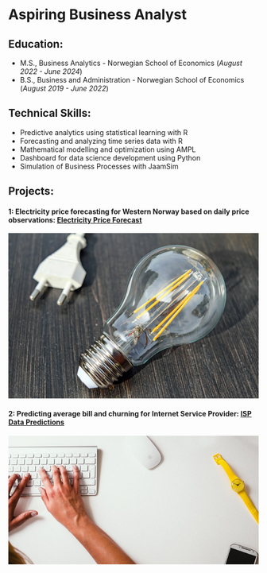 # Aspiring Business Analyst

## Education:						       		
  - M.S., Business Analytics - Norwegian School of Economics (_August 2022 - June 2024_)	 			        		
  - B.S., Business and Administration - Norwegian School of Economics (_August 2019 - June 2022_)

## Technical Skills:
  - Predictive analytics using statistical learning with R
  - Forecasting and analyzing time series data with R
  - Mathematical modelling and optimization using AMPL
  - Dashboard for data science development using Python
  - Simulation of Business Processes with JaamSim

## Projects:

#### 1: Electricity price forecasting for Western Norway based on daily price observations: [Electricity Price Forecast](https://damwis97.github.io/Electricity_Forecast/)
![electricity](/assets/img/electricity.jpg)

#### 2: Predicting average bill and churning for Internet Service Provider: [ISP Data Predictions](https://damwis97.github.io/Churn-_Prediction/)
![internet](/assets/img/internet.jpg)
